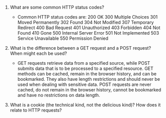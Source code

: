 1. What are some common HTTP status codes?
    - Common HTTP status codes are: 
        200 OK
        300 Multiple Choices
        301 Moved Permanently
        302 Found
        304 Not Modified
        307 Temporary Redirect
        400 Bad Request
        401 Unauthorized
        403 Forbidden
        404 Not Found
        410 Gone
        500 Internal Server Error
        501 Not Implemented
        503 Service Unavailable
        550 Permission Denied

2. What is the difference between a GET request and a POST request? When might each be used?
    - GET requests retrieve data from a specified source, while POST submits data that is to be processed to a specified resource. GET methods can be cached, remain in the browser history, and can be bookmarked. They also have length restrictions and should never be used when dealing with sensitive data. POST requests are never cached, do not remain in the browser history, cannot be bookmarked and have no restrictions on data length. 


3. What is a cookie (the technical kind, not the delicious kind)? How does it relate to HTTP requests?


